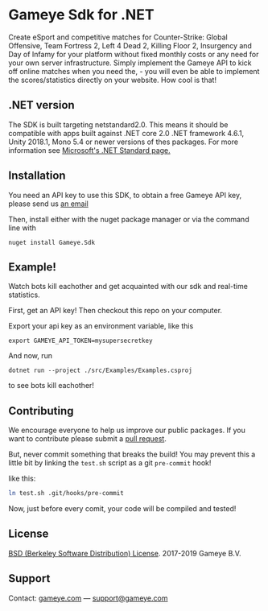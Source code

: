 # Gameye Sdk for .NET

Create eSport and competitive matches for Counter-Strike: Global Offensive, Team Fortress 2, Left 4 Dead 2, Killing Floor 2, Insurgency and Day of Infamy for your platform without fixed monthly costs or any need for your own server infrastructure. Simply implement the Gameye API to kick off online matches when you need the, - you will even be able to implement the scores/statistics directly on your website. How cool is that!

## .NET version
The SDK is built targeting netstandard2.0. This means it should be compatible with apps built against .NET core 2.0 .NET framework 4.6.1, Unity 2018.1, Mono 5.4 or newer versions of
thes packages. For more information see [Microsoft's .NET Standard page.](https://docs.microsoft.com/en-us/dotnet/standard/net-standard)

## Installation
You need an API key to use this SDK, to obtain a free Gameye API key, please send us [an email](mailto:support@gameye.com)

Then, install either with the nuget package manager or via the command line with
```
nuget install Gameye.Sdk
```


## Example!
Watch bots kill eachother and get acquainted with our sdk and real-time statistics.

First, get an API key!
Then checkout this repo on your computer.

Export your api key as an environment variable, like this
```
export GAMEYE_API_TOKEN=mysupersecretkey
```
And now, run
```
dotnet run --project ./src/Examples/Examples.csproj
```
to see bots kill eachother!


## Contributing
We encourage everyone to help us improve our public packages. If you want to
contribute please submit a [pull request](https://github.com/Gameye/gameye-sdk-dotnet/pulls).

But, never commit something that breaks the build! You may prevent this a
little bit by linking the `test.sh` script as a git `pre-commit` hook!

like this:
```bash
ln test.sh .git/hooks/pre-commit
```

Now, just before every comit, your code will be compiled and tested!


## License
[BSD (Berkeley Software Distribution) License](https://opensource.org/licenses/bsd-license.php). 2017-2019 Gameye B.V.


## Support
Contact: [gameye.com](https://gameye.com) — support@gameye.com